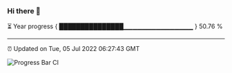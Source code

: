 ### Hi there 👋

⏳ Year progress { ███████████████▁▁▁▁▁▁▁▁▁▁▁▁▁▁▁ } 50.76 %

---

⏰ Updated on Tue, 05 Jul 2022 06:27:43 GMT

![Progress Bar CI](https://github.com/ZhaoGui/ZhaoGui/workflows/Progress%20Bar%20CI/badge.svg)
